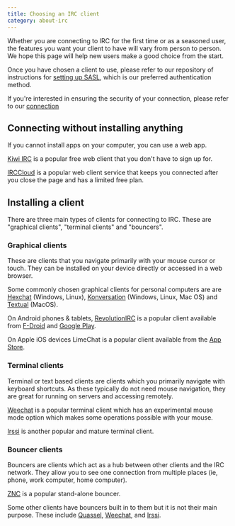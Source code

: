 ```yaml
---
title: Choosing an IRC client
category: about-irc
---
```


Whether you are connecting to IRC for the first time or as a seasoned user,
the features you want your client to have will vary from person to person.
We hope this page will help new users make a good choice from the start.

Once you have chosen a client to use, please refer to our repository of
instructions for [setting up SASL](/guides/sasl), which is our preferred
authentication method.

If you're interested in ensuring the security of your connection, please
refer to our [connection](/guides/connect)

## Connecting without installing anything

If you cannot install apps on your computer, you can use a web app.

[Kiwi IRC](https://kiwiirc.com) is a popular free web client that you don't
have to sign up for.

[IRCCloud](https://irccloud.com) is a popular web client service that keeps
you connected after you close the page and has a limited free plan.

## Installing a client

There are three main types of clients for connecting to IRC. These are
"graphical clients", "terminal clients" and "bouncers".

### Graphical clients

These are clients that you navigate primarily with your mouse cursor or touch.
They can be installed on your device directly or accessed in a web browser.

Some commonly chosen graphical clients for personal computers are are
[Hexchat](https://hexchat.github.io/) (Windows, Linux),
[Konversation](https://konversation.kde.org/) (Windows, Linux, Mac OS) and
[Textual](https://www.codeux.com/textual/) (MacOS).

On Android phones & tablets,
[RevolutionIRC](https://github.com/MCMrARM/revolution-irc) is a popular client
available from [F-Droid](https://f-droid.org/packages/io.mrarm.irc/) and
[Google Play](https://play.google.com/store/apps/details?id=io.mrarm.irc).

On Apple iOS devices LimeChat is a popular client available from the
[App Store](https://apps.apple.com/app/limechat-irc-client/id298766460).

### Terminal clients

Terminal or text based clients are clients which you primarily navigate with
keyboard shortcuts. As these typically do not need mouse navigation, they are
great for running on servers and accessing remotely.

[Weechat](https://weechat.org/) is a popular terminal client which has an
experimental mouse mode option which makes some operations possible with your
mouse.

[Irssi](https://irssi.org/) is another popular and mature terminal client.

### Bouncer clients

Bouncers are clients which act as a hub between other clients and the IRC
network. They allow you to see one connection from multiple places
(ie, phone, work computer, home computer).

[ZNC](https://znc.in) is a popular stand-alone bouncer.

Some other clients have bouncers built in to them but it is not their main
purpose. These include [Quassel](https://quassel-irc.org/),
[Weechat](https://weechat.org/), and [Irssi](https://irssi.org/).

